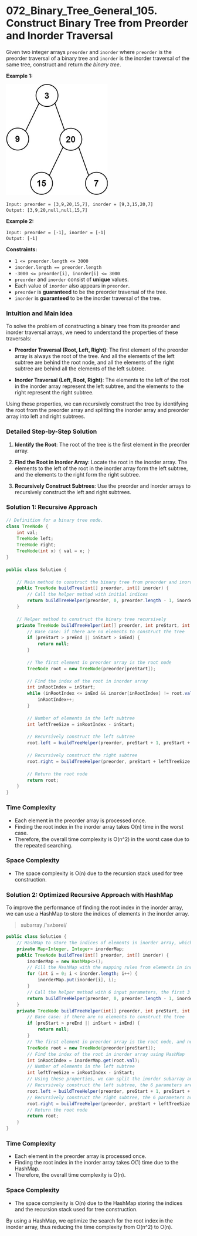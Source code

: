 # 072_Binary_Tree_General_105. Construct Binary Tree from Preorder and Inorder Traversal

Given two integer arrays `preorder` and `inorder` where `preorder` is the preorder traversal of a binary tree and `inorder` is the inorder traversal of the same tree, construct and return *the binary tree*.

 

**Example 1:**

![img](https://raw.githubusercontent.com/JedLee6/PublicPicBed/main/uPic/tree.jpg)

```
Input: preorder = [3,9,20,15,7], inorder = [9,3,15,20,7]
Output: [3,9,20,null,null,15,7]
```

**Example 2:**

```
Input: preorder = [-1], inorder = [-1]
Output: [-1]
```

 

**Constraints:**

- `1 <= preorder.length <= 3000`
- `inorder.length == preorder.length`
- `-3000 <= preorder[i], inorder[i] <= 3000`
- `preorder` and `inorder` consist of **unique** values.
- Each value of `inorder` also appears in `preorder`.
- `preorder` is **guaranteed** to be the preorder traversal of the tree.
- `inorder` is **guaranteed** to be the inorder traversal of the tree.



### Intuition and Main Idea

To solve the problem of constructing a binary tree from its preorder and inorder traversal arrays, we need to understand the properties of these traversals:

- **Preorder Traversal (Root, Left, Right)**:
  The first element of the preorder array is always the root of the tree. And all the elements of the left subtree are behind the root node, and all the elements of the right subtree are behind all the elements of the left subtree.

- **Inorder Traversal (Left, Root, Right)**:
  The elements to the left of the root in the inorder array represent the left subtree, and the elements to the right represent the right subtree.

Using these properties, we can recursively construct the tree by identifying the root from the preorder array and splitting the inorder array and preorder array into left and right subtrees.

### Detailed Step-by-Step Solution

1. **Identify the Root**:
   The root of the tree is the first element in the preorder array.

2. **Find the Root in Inorder Array**:
   Locate the root in the inorder array. The elements to the left of the root in the inorder array form the left subtree, and the elements to the right form the right subtree.

3. **Recursively Construct Subtrees**:
   Use the preorder and inorder arrays to recursively construct the left and right subtrees.

### Solution 1: Recursive Approach

```java
// Definition for a binary tree node.
class TreeNode {
    int val;
    TreeNode left;
    TreeNode right;
    TreeNode(int x) { val = x; }
}

public class Solution {

    // Main method to construct the binary tree from preorder and inorder arrays
    public TreeNode buildTree(int[] preorder, int[] inorder) {
        // Call the helper method with initial indices
        return buildTreeHelper(preorder, 0, preorder.length - 1, inorder, 0, inorder.length - 1);
    }

    // Helper method to construct the binary tree recursively
    private TreeNode buildTreeHelper(int[] preorder, int preStart, int preEnd, int[] inorder, int inStart, int inEnd) {
        // Base case: if there are no elements to construct the tree
        if (preStart > preEnd || inStart > inEnd) {
            return null;
        }

        // The first element in preorder array is the root node
        TreeNode root = new TreeNode(preorder[preStart]);

        // Find the index of the root in inorder array
        int inRootIndex = inStart;
        while (inRootIndex <= inEnd && inorder[inRootIndex] != root.val) {
            inRootIndex++;
        }

        // Number of elements in the left subtree
        int leftTreeSize = inRootIndex - inStart;

        // Recursively construct the left subtree
        root.left = buildTreeHelper(preorder, preStart + 1, preStart + leftTreeSize, inorder, inStart, inRootIndex - 1);

        // Recursively construct the right subtree
        root.right = buildTreeHelper(preorder, preStart + leftTreeSize + 1, preEnd, inorder, inRootIndex + 1, inEnd);

        // Return the root node
        return root;
    }
}
```

### Time Complexity
- Each element in the preorder array is processed once.
- Finding the root index in the inorder array takes O(n) time in the worst case.
- Therefore, the overall time complexity is O(n^2) in the worst case due to the repeated searching.

### Space Complexity
- The space complexity is O(n) due to the recursion stack used for tree construction.

### Solution 2: Optimized Recursive Approach with HashMap

To improve the performance of finding the root index in the inorder array, we can use a HashMap to store the indices of elements in the inorder array.

> subarray /'sʌbərei/

```java
public class Solution {
    // HashMap to store the indices of elements in inorder array, which can improve the performance of finding the root index in the inorder array
    private Map<Integer, Integer> inorderMap;
    public TreeNode buildTree(int[] preorder, int[] inorder) {
        inorderMap = new HashMap<>();
        // Fill the HashMap with the mapping rules from elements in inorder array to their indices
        for (int i = 0; i < inorder.length; i++) {
            inorderMap.put(inorder[i], i);
        }
        // Call the helper method with 6 input parameters, the first 3 parameters are preorder array with its start and end indices, and the last 3 parameters are inorder array with its start and end indices
        return buildTreeHelper(preorder, 0, preorder.length - 1, inorder, 0, inorder.length - 1);
    }
    private TreeNode buildTreeHelper(int[] preorder, int preStart, int preEnd, int[] inorder, int inStart, int inEnd) {
        // Base case: if there are no elements to construct the tree
        if (preStart > preEnd || inStart > inEnd) {
            return null;
        }
        // The first element in preorder array is the root node, and nodes of left subtree and right subtree come after it
        TreeNode root = new TreeNode(preorder[preStart]);
        // Find the index of the root in inorder array using HashMap
        int inRootIndex = inorderMap.get(root.val);
        // Number of elements in the left subtree
        int leftTreeSize = inRootIndex - inStart;
        // Using these properties, we can split the inorder subarray and preorder subarray  into smaller left and right subtrees.
        // Recursively construct the left subtree, the 6 parameters are preorder and inorder pointer, with their corresponding start and end indices of the left subtree
        root.left = buildTreeHelper(preorder, preStart + 1, preStart + leftTreeSize, inorder, inStart, inRootIndex - 1);
        // Recursively construct the right subtree, the 6 parameters are preorder and inorder pointer, with their corresponding start and end indices of the right subtree
        root.right = buildTreeHelper(preorder, preStart + leftTreeSize + 1, preEnd, inorder, inRootIndex + 1, inEnd);
        // Return the root node
        return root;
    }
}
```

### Time Complexity
- Each element in the preorder array is processed once.
- Finding the root index in the inorder array takes O(1) time due to the HashMap.
- Therefore, the overall time complexity is O(n).

### Space Complexity
- The space complexity is O(n) due to the HashMap storing the indices and the recursion stack used for tree construction.

By using a HashMap, we optimize the search for the root index in the inorder array, thus reducing the time complexity from O(n^2) to O(n).